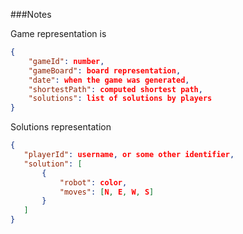 ###Notes

Game representation is

```json
{
    "gameId": number,
    "gameBoard": board representation,
    "date": when the game was generated,
    "shortestPath": computed shortest path,
    "solutions": list of solutions by players
}
```
 Solutions representation
 
 ```json
{
    "playerId": username, or some other identifier,
    "solution": [
        {
            "robot": color,
            "moves": [N, E, W, S]
        }
    ]
}
```
